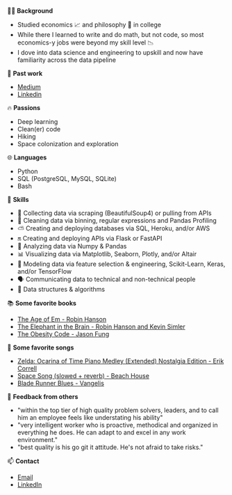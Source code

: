 👨‍💻 **Background**
- Studied economics 📈 and philosophy 📜 in college
- While there I learned to write and do math, but not code, so most economics-y jobs were beyond my skill level 📉
- I dove into data science and engineering to upskill and now have familiarity across the data pipeline

📝 **Past work**
- [Medium](https://ryan-koul.medium.com/)
- [Linkedin](https://www.linkedin.com/in/ryankoul/)

🔥 **Passions**
- Deep learning
- Clean(er) code
- Hiking
- Space colonization and exploration

🌐 **Languages**
- Python
- SQL (PostgreSQL, MySQL, SQLite)
- Bash

🤹 **Skills**
- 🥣 Collecting data via scraping (BeautifulSoup4) or pulling from APIs
- 🧽 Cleaning data via binning, regular expressions and Pandas Profiling
- ⛅ Creating and deploying databases via SQL, Heroku, and/or AWS
- 🔛 Creating and deploying APIs via Flask or FastAPI
- 🔢 Analyzing data via Numpy & Pandas
- 📊 Visualizing data via Matplotlib, Seaborn, Plotly, and/or Altair
- 🤖 Modeling data via feature selection & engineering, Scikit-Learn, Keras, and/or TensorFlow
- 🗣️ Communicating data to technical and non-technical people
- 🌲 Data structures & algorithms

📚 **Some favorite books**
- [The Age of Em - Robin Hanson](https://ageofem.com/)
- [The Elephant in the Brain - Robin Hanson and Kevin Simler](http://elephantinthebrain.com/)
- [The Obesity Code - Jason Fung](https://www.amazon.com/Obesity-Code-Unlocking-Secrets-Weight-ebook/dp/B01C6D0LCK)

🎵 **Some favorite songs**
- [Zelda: Ocarina of Time Piano Medley (Extended) Nostalgia Edition - Erik Correll](https://www.youtube.com/watch?v=bUMS8Ut9ybA)
- [Space Song (slowed + reverb) - Beach House](https://www.youtube.com/watch?v=QCIGciNcCbU)
- [Blade Runner Blues - Vangelis](https://www.youtube.com/watch?v=ECYLHiXvrBQ)

💬 **Feedback from others**
- "within the top tier of high quality problem solvers, leaders, and to call him an employee feels like understating his ability"
- "very intelligent worker who is proactive, methodical and organized in everything he does. He can adapt to and excel in any work environment."
- "best quality is his go git it attitude. He's not afraid to take risks."

📫 **Contact**
- [Email](mailto:ryan.koul@gmail.com)
- [LinkedIn](https://www.linkedin.com/in/ryankoul/)
